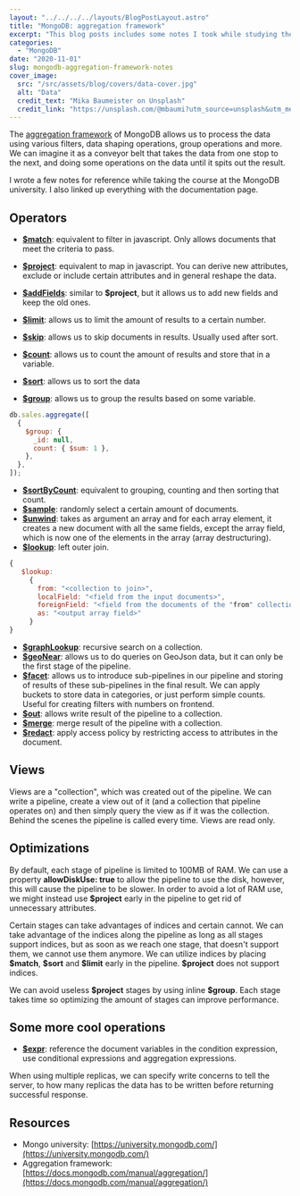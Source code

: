 ```yaml
---
layout: "../../../../layouts/BlogPostLayout.astro"
title: "MongoDB: aggregation framework"
excerpt: "This blog posts includes some notes I took while studying the aggregation framework at the MongoDB university."
categories:
  - "MongoDB"
date: "2020-11-01"
slug: mongodb-aggregation-framework-notes
cover_image:
  src: "/src/assets/blog/covers/data-cover.jpg"
  alt: "Data"
  credit_text: "Mika Baumeister on Unsplash"
  credit_link: "https://unsplash.com/@mbaumi?utm_source=unsplash&utm_medium=referral&utm_content=creditCopyText"
---
```


The [aggregation framework](https://docs.mongodb.com/manual/aggregation/) of MongoDB allows us to process the data using various filters, data shaping operations, group operations and more. We can imagine it as a conveyor belt that takes the data from one stop to the next, and doing some operations on the data until it spits out the result.

I wrote a few notes for reference while taking the course at the MongoDB university. I also linked up everything with the documentation page.

## Operators

- [**\$match**](https://docs.mongodb.com/manual/reference/operator/aggregation/match/): equivalent to filter in javascript. Only allows documents that meet the criteria to pass.
- [**\$project**](https://docs.mongodb.com/manual/reference/operator/aggregation/project/): equivalent to map in javascript. You can derive new attributes, exclude or include certain attributes and in general reshape the data.
- [**\$addFields**](https://docs.mongodb.com/manual/reference/operator/aggregation/addFields/): similar to **\$project**, but it allows us to add new fields and keep the old ones.
- [**\$limit**](https://docs.mongodb.com/manual/reference/operator/aggregation/limit/): allows us to limit the amount of results to a certain number.
- [**\$skip**](https://docs.mongodb.com/manual/reference/operator/aggregation/skip/): allows us to skip documents in results. Usually used after sort.
- [**\$count**](https://docs.mongodb.com/manual/reference/operator/aggregation/count/): allows us to count the amount of results and store that in a variable.
- [**\$sort**](https://docs.mongodb.com/manual/reference/operator/aggregation/sort/): allows us to sort the data

- [**\$group**](https://docs.mongodb.com/manual/reference/operator/aggregation/group/): allows us to group the results based on some variable.

```js
db.sales.aggregate([
  {
    $group: {
      _id: null,
      count: { $sum: 1 },
    },
  },
]);
```

- [**\$sortByCount**](https://docs.mongodb.com/manual/reference/operator/aggregation/sortByCount/): equivalent to grouping, counting and then sorting that count.
- [**\$sample**](https://docs.mongodb.com/manual/reference/operator/aggregation/sample/): randomly select a certain amount of documents.
- [**\$unwind**](https://docs.mongodb.com/manual/reference/operator/aggregation/unwind/): takes as argument an array and for each array element, it creates a new document with all the same fields, except the array field, which is now one of the elements in the array (array destructuring).
- [**\$lookup**](https://docs.mongodb.com/manual/reference/operator/aggregation/lookup/): left outer join.

```js
{
   $lookup:
     {
       from: "<collection to join>",
       localField: "<field from the input documents>",
       foreignField: "<field from the documents of the "from" collection>",
       as: "<output array field>"
     }
}
```

- [**\$graphLookup**](https://docs.mongodb.com/manual/reference/operator/aggregation/graphLookup/): recursive search on a collection.
- [**\$geoNear**](https://docs.mongodb.com/manual/reference/operator/aggregation/geoNear/): allows us to do queries on GeoJson data, but it can only be the first stage of the pipeline.
- [**\$facet**](https://docs.mongodb.com/manual/reference/operator/aggregation/facet/): allows us to introduce sub-pipelines in our pipeline and storing of results of these sub-pipelines in the final result. We can apply buckets to store data in categories, or just perform simple counts. Useful for creating filters with numbers on frontend.
- [**\$out**](https://docs.mongodb.com/manual/reference/operator/aggregation/out/): allows write result of the pipeline to a collection.
- [**\$merge**](https://docs.mongodb.com/manual/reference/operator/aggregation/merge/): merge result of the pipeline with a collection.
- [**\$redact**](https://docs.mongodb.com/manual/reference/operator/aggregation/redact/): apply access policy by restricting access to attributes in the document.
  <p></p>

## Views

Views are a "collection", which was created out of the pipeline. We can write a pipeline, create a view out of it (and a collection that pipeline operates on) and then simply query the view as if it was the collection. Behind the scenes the pipeline is called every time. Views are read only.

## Optimizations

By default, each stage of pipeline is limited to 100MB of RAM. We can use a property **allowDiskUse: true** to allow the pipeline to use the disk, however, this will cause the pipeline to be slower. In order to avoid a lot of RAM use, we might instead use **\$project** early in the pipeline to get rid of unnecessary attributes.

Certain stages can take advantages of indices and certain cannot. We can take advantage of the indices along the pipeline as long as all stages support indices, but as soon as we reach one stage, that doesn't support them, we cannot use them anymore. We can utilize indices by placing **\$match**, **\$sort** and **\$limit** early in the pipeline. **\$project** does not support indices.

We can avoid useless **\$project** stages by using inline **\$group**. Each stage takes time so optimizing the amount of stages can improve performance.

## Some more cool operations

- [**\$expr**](https://docs.mongodb.com/manual/reference/operator/query/expr/): reference the document variables in the condition expression, use conditional expressions and aggregation expressions.

When using multiple replicas, we can specify write concerns to tell the server, to how many replicas the data has to be written before returning successful response.

## Resources

- Mongo university: [https://university.mongodb.com/](https://university.mongodb.com/)
- Aggregation framework: [https://docs.mongodb.com/manual/aggregation/](https://docs.mongodb.com/manual/aggregation/)
